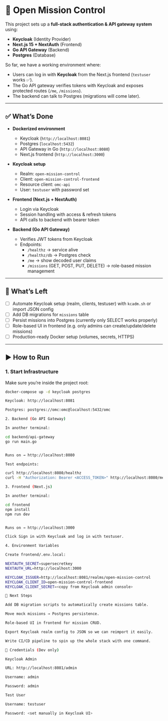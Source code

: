 # 🌌 Open Mission Control

This project sets up a **full-stack authentication & API gateway system** using:

- **Keycloak** (Identity Provider)
- **Next.js 15 + NextAuth** (Frontend)
- **Go API Gateway** (Backend)
- **Postgres** (Database)

So far, we have a working environment where:
- Users can log in with **Keycloak** from the Next.js frontend (`testuser` works ✅).
- The Go API gateway verifies tokens with Keycloak and exposes protected routes (`/me`, `/missions`).
- The backend can talk to Postgres (migrations will come later).

---

## ✅ What’s Done

- **Dockerized environment**  
  - Keycloak (`http://localhost:8081`)  
  - Postgres (`localhost:5432`)  
  - API Gateway in Go (`http://localhost:8080`)  
  - Next.js frontend (`http://localhost:3000`)  

- **Keycloak setup**
  - Realm: `open-mission-control`
  - Client: `open-mission-control-frontend`
  - Resource client: `omc-api`
  - User: `testuser` with password set

- **Frontend (Next.js + NextAuth)**
  - Login via Keycloak
  - Session handling with access & refresh tokens
  - API calls to backend with bearer token

- **Backend (Go API Gateway)**
  - Verifies JWT tokens from Keycloak
  - Endpoints:
    - `/healthz` → service alive
    - `/healthz/db` → Postgres check
    - `/me` → show decoded user claims
    - `/missions` (GET, POST, PUT, DELETE) → role-based mission management

---

## 📝 What’s Left

- [ ] Automate Keycloak setup (realm, clients, testuser) with `kcadm.sh` or import JSON config
- [ ] Add DB migrations for `missions` table
- [ ] Persist missions into Postgres (currently only SELECT works properly)
- [ ] Role-based UI in frontend (e.g. only admins can create/update/delete missions)
- [ ] Production-ready Docker setup (volumes, secrets, HTTPS)

---

## ▶️ How to Run

### 1. Start Infrastructure
Make sure you’re inside the project root:

```bash
docker-compose up -d keycloak postgres

Keycloak: http://localhost:8081

Postgres: postgres://omc:omc@localhost:5432/omc

2. Backend (Go API Gateway)

In another terminal:

cd backend/api-gateway
go run main.go


Runs on → http://localhost:8080

Test endpoints:

curl http://localhost:8080/healthz
curl -H "Authorization: Bearer <ACCESS_TOKEN>" http://localhost:8080/me

3. Frontend (Next.js)

In another terminal:

cd frontend
npm install
npm run dev


Runs on → http://localhost:3000

Click Sign in with Keycloak and log in with testuser.

4. Environment Variables

Create frontend/.env.local:

NEXTAUTH_SECRET=supersecretkey
NEXTAUTH_URL=http://localhost:3000

KEYCLOAK_ISSUER=http://localhost:8081/realms/open-mission-control
KEYCLOAK_CLIENT_ID=open-mission-control-frontend
KEYCLOAK_CLIENT_SECRET=<copy from Keycloak admin console>

🧭 Next Steps

Add DB migration scripts to automatically create missions table.

Move mock missions → Postgres persistence.

Role-based UI in frontend for mission CRUD.

Export Keycloak realm config to JSON so we can reimport it easily.

Write CI/CD pipeline to spin up the whole stack with one command.

🔑 Credentials (Dev only)

Keycloak Admin

URL: http://localhost:8081/admin

Username: admin

Password: admin

Test User

Username: testuser

Password: <set manually in Keycloak UI>

